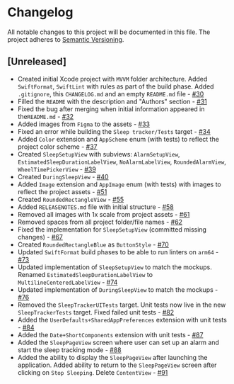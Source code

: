 # Changelog

All notable changes to this project will be documented in this file.
The project adheres to [Semantic Versioning](https://semver.org/spec/v2.0.0.html).

## [Unreleased]

-  Created initial Xcode project with `MVVM` folder architecture. Added `SwiftFormat`, `SwiftLint` with rules as part of the build phase. Added `.gitignore`, this `CHANGELOG.md` and an empty `README.md` file - [#30](https://github.com/ios-course/swiftcowboys-team-project/pull/30)
-  Filled the `README` with the description and "Authors" section - [#31](https://github.com/ios-course/swiftcowboys-team-project/pull/31)
-  Fixed the bug after merging when initial information appeared in the`README.md` - [#32](https://github.com/ios-course/swiftcowboys-team-project/pull/32/files)
-  Added images from `Figma` to the assets - [#33](https://github.com/ios-course/swiftcowboys-team-project/pull/33)
-  Fixed an error while building the `Sleep tracker/Tests` target - [#34](https://github.com/ios-course/swiftcowboys-team-project/pull/34)
-  Added `Color` extension and `AppScheme` enum (with tests) to reflect the project color scheme - [#37](https://github.com/ios-course/swiftcowboys-team-project/pull/37)
-  Created `SleepSetupView` with subviews: `AlarmSetupView`, `EstimatedSleepDurationLabelView`, `NoAlarmLabelView`, `RoundedAlarmView`, `WheelTimePickerView` - [#39](https://github.com/ios-course/swiftcowboys-team-project/pull/39)
-  Created `DuringSleepView` - [#40](https://github.com/ios-course/swiftcowboys-team-project/pull/40)
-  Added `Image` extension and `AppImage` enum (with tests) with images to reflect the project assets - [#51](https://github.com/ios-course/swiftcowboys-team-project/pull/51)
-  Created `RoundedRectangleView` - [#55](https://github.com/ios-course/swiftcowboys-team-project/pull/55)
-  Added `RELEASENOTES.md` file with initial structure - [#58](https://github.com/ios-course/swiftcowboys-team-project/pull/58)
-  Removed all images with 1x scale from project assets - [#61](https://github.com/ios-course/swiftcowboys-team-project/pull/61)
-  Removed spaces from all project folder/file names - [#62](https://github.com/ios-course/swiftcowboys-team-project/pull/62)
-  Fixed the implementation for `SleepSetupView` (committed missing changes) - [#67](https://github.com/ios-course/swiftcowboys-team-project/pull/67)
-  Created `RoundedRectangleBlue` as `ButtonStyle` - [#70](https://github.com/ios-course/swiftcowboys-team-project/pull/70)
-  Updated `SwiftFormat` build phases to be able to run linters on `arm64` - [#73](https://github.com/ios-course/swiftcowboys-team-project/pull/73)
-  Updated implementation of `SleepSetupView` to match the mockups. Renamed `EstimatedSleepDurationLabelView` to `MultilineCenteredLabelView` - [#74](https://github.com/ios-course/swiftcowboys-team-project/pull/74)
-  Updated implementation of `DuringSleepView` to match the mockups - [#76](https://github.com/ios-course/swiftcowboys-team-project/pull/76)
-  Removed the `SleepTrackerUITests` target. Unit tests now live in the new `SleepTrackerTests` target. Fixed failed unit tests - [#82](https://github.com/ios-course/swiftcowboys-team-project/pull/82)
-  Added the `UserDefaults+SharedAppPreferences` extension with unit tests - [#84](https://github.com/ios-course/swiftcowboys-team-project/pull/84)
-  Added the `Date+ShortComponents` extension  with unit tests - [#87](https://github.com/ios-course/swiftcowboys-team-project/pull/87)
-  Added the `SleepPageView` screen where user can set up an alarm and start the sleep tracking mode - [#88](https://github.com/ios-course/swiftcowboys-team-project/pull/88)
-  Added the ability to display the `SleepPageView` after launching the application. Added ability to return to the `SleepPageView` screen after clicking on `Stop Sleeping`. Delete `ContentView` - [#91](https://github.com/ios-course/swiftcowboys-team-project/pull/91)
